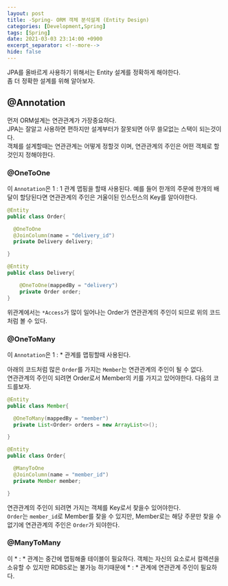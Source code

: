```yaml
---
layout: post
title: -Spring- ORM 객체 분석설계 (Entity Design)
categories: [Development,Spring]
tags: [Spring]
date: 2021-03-03 23:14:00 +0900
excerpt_separator: <!--more-->
hide: false
---
```

 JPA를 올바르게 사용하기 위해서는 Entity 설계를 정확하게 해야한다.  
 좀 더 정확한 설계를 위해 알아보자.
<!--more-->

## @Annotation  
먼저 ORM설계는 연관관계가 가장중요하다.  
JPA는 잘알고 사용하면 편하지만 설계부터가 잘못되면 아무 쓸모없는 스택이 되는것이다.  
객체를 설계할때는 연관관계는 어떻게 정할것 이며, 연관관계의 주인은 어떤 객체로 할 것인지 정해야한다.  

### @OneToOne  

이 `Annotation`은 1 : 1 관계 맵핑을 할때 사용된다. 예를 들어 한개의 주문에 한개의 배달이 할당된다면 연관관계의 주인은 거울이된 인스턴스의 Key를 알아야한다.  
```java
@Entity
public class Order{

  @OneToOne
  @JoinColumn(name = "delivery_id")
  private Delivery delivery;

}

@Entity
public class Delivery{

    @OneToOne(mappedBy = "delivery")
    private Order order;
}
```  

위관계에서는 `*Access`가 많이 일어나는 Order가 연관관계의 주인이 되므로 위의 코드처럼 볼 수 있다.  

### @OneToMany
이 `Annotation`은 1 : * 관계를 맵핑할때 사용된다.  

아래의 코드처럼 많은 `Order`를 가지는 `Member`는 연관관계의 주인이 될 수 없다.  
연관관계의 주인이 되려면 Order로서 Member의 키를 가지고 있어야한다. 다음의 코드를보자.  

```java
@Entity
public class Member{

  @OneToMany(mappedBy = "member")
  private List<Order> orders = new ArrayList<>();

}

@Entity
public class Order{

  @ManyToOne
  @JoinColumn(name = "member_id")
  private Member member;

}

```  
연관관계의 주인이 되려면 가지는 객체를 Key로서 찾을수 있어야한다.  
`Order`는 `member_id`로 Member를 찾을 수 있지만, Member로는 해당 주문만 찾을 수 없기에 연관관계의 주인은 `Order`가 되야한다.  

### @ManyToMany  

이 * : * 관계는 중간에 맵핑해줄 테이블이 필요하다. 객체는 자신의 요소로서 컬렉션을 소유할 수 있지만 RDBS로는 불가능 하기때문에 * : * 관계에 연관관계 주인이 필요하다.
